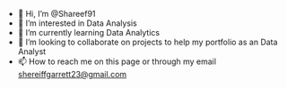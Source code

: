 - 👋 Hi, I’m @Shareef91
- 👀 I’m interested in Data Analysis
- 🌱 I’m currently learning Data Analytics
- 💞️ I’m looking to collaborate on projects to help my portfolio as an Data Analyst
- 📫 How to reach me on this page or through my email shereiffgarrett23@gmail.com

<!---
Shareef91/Shareef91 is a ✨ special ✨ repository because its `README.md` (this file) appears on your GitHub profile.
You can click the Preview link to take a look at your changes.
--->
